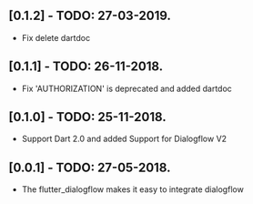 ## [0.1.2] - TODO: 27-03-2019.

* Fix delete dartdoc

## [0.1.1] - TODO: 26-11-2018.

* Fix 'AUTHORIZATION' is deprecated and added dartdoc 

## [0.1.0] - TODO: 25-11-2018.

* Support Dart 2.0 and added Support for Dialogflow V2


## [0.0.1] - TODO: 27-05-2018.

* The flutter_dialogflow makes it easy to integrate dialogflow
